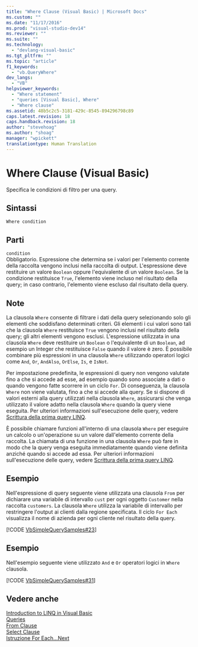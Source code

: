 ```yaml
---
title: "Where Clause (Visual Basic) | Microsoft Docs"
ms.custom: ""
ms.date: "11/17/2016"
ms.prod: "visual-studio-dev14"
ms.reviewer: ""
ms.suite: ""
ms.technology: 
  - "devlang-visual-basic"
ms.tgt_pltfrm: ""
ms.topic: "article"
f1_keywords: 
  - "vb.QueryWhere"
dev_langs: 
  - "VB"
helpviewer_keywords: 
  - "Where statement"
  - "queries [Visual Basic], Where"
  - "Where clause"
ms.assetid: 48b5c2c5-3181-429c-8545-894296798c89
caps.latest.revision: 18
caps.handback.revision: 18
author: "stevehoag"
ms.author: "shoag"
manager: "wpickett"
translationtype: Human Translation
---
```

# Where Clause (Visual Basic)
Specifica le condizioni di filtro per una query.  
  
## Sintassi  
  
```  
Where condition  
```  
  
## Parti  
 `condition`  
 Obbligatorio.  Espressione che determina se i valori per l'elemento corrente della raccolta vengono inclusi nella raccolta di output.  L'espressione deve restituire un valore `Boolean` oppure l'equivalente di un valore `Boolean`.  Se la condizione restituisce `True`, l'elemento viene incluso nel risultato della query; in caso contrario, l'elemento viene escluso dal risultato della query.  
  
## Note  
 La clausola `Where` consente di filtrare i dati della query selezionando solo gli elementi che soddisfano determinati criteri.  Gli elementi i cui valori sono tali che la clausola `Where` restituisce `True` vengono inclusi nel risultato della query; gli altri elementi vengono esclusi.  L'espressione utilizzata in una clausola `Where` deve restituire un `Boolean` o l'equivalente di un `Boolean`, ad esempio un Integer che restituisce `False` quando il valore è zero.  È possibile combinare più espressioni in una clausola `Where` utilizzando operatori logici come `And`, `Or`, `AndAlso`, `OrElse`, `Is`, e `IsNot`.  
  
 Per impostazione predefinita, le espressioni di query non vengono valutate fino a che si accede ad esse, ad esempio quando sono associate a dati o quando vengono fatte scorrere in un ciclo `For`.  Di conseguenza, la clausola `Where` non viene valutata, fino a che si accede alla query.  Se si dispone di valori esterni alla query utilizzati nella clausola `Where`, assicurarsi che venga utilizzato il valore adatto nella clausola `Where` quando la query viene eseguita.  Per ulteriori informazioni sull'esecuzione delle query, vedere [Scrittura della prima query LINQ](../../../visual-basic/programming-guide/concepts/linq/writing-your-first-linq-query.md).  
  
 È possibile chiamare funzioni all'interno di una clausola `Where` per eseguire un calcolo o un'operazione su un valore dall'elemento corrente della raccolta.  La chiamata di una funzione in una clausola `Where` può fare in modo che la query venga eseguita immediatamente quando viene definita anziché quando si accede ad essa.  Per ulteriori informazioni sull'esecuzione delle query, vedere [Scrittura della prima query LINQ](../../../visual-basic/programming-guide/concepts/linq/writing-your-first-linq-query.md).  
  
## Esempio  
 Nell'espressione di query seguente viene utilizzata una clausola `From` per dichiarare una variabile di intervallo `cust` per ogni oggetto `Customer` nella raccolta `customers`.  La clausola `Where` utilizza la variabile di intervallo per restringere l'output ai clienti dalla regione specificata.  Il ciclo `For Each` visualizza il nome di azienda per ogni cliente nel risultato della query.  
  
 [!CODE [VbSimpleQuerySamples#23](../CodeSnippet/VS_Snippets_VBCSharp/VbSimpleQuerySamples#23)]  
  
## Esempio  
 Nell'esempio seguente viene utilizzato `And` e  `Or` operatori logici in  `Where` clausola.  
  
 [!CODE [VbSimpleQuerySamples#31](../CodeSnippet/VS_Snippets_VBCSharp/VbSimpleQuerySamples#31)]  
  
## Vedere anche  
 [Introduction to LINQ in Visual Basic](../../../visual-basic/programming-guide/language-features/linq/introduction-to-linq.md)   
 [Queries](../../../visual-basic/language-reference/queries/queries.md)   
 [From Clause](../../../visual-basic/language-reference/queries/from-clause.md)   
 [Select Clause](../../../visual-basic/language-reference/queries/select-clause.md)   
 [Istruzione For Each...Next](../../../visual-basic/language-reference/statements/for-each-next-statement.md)